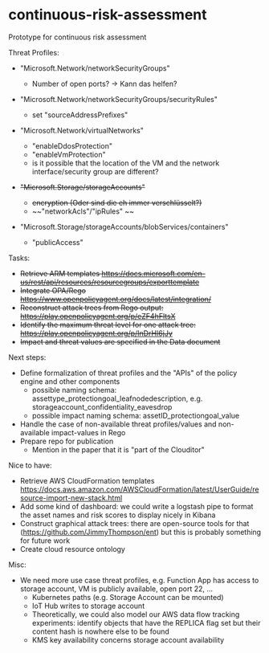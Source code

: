 # continuous-risk-assessment
Prototype for continuous risk assessment

Threat Profiles:
- "Microsoft.Network/networkSecurityGroups"
  - Number of open ports? -> Kann das helfen?

- "Microsoft.Network/networkSecurityGroups/securityRules"
  - set "sourceAddressPrefixes" 

- "Microsoft.Network/virtualNetworks"
  - "enableDdosProtection"
  - "enableVmProtection"
  - is it possible that the location of the VM and the network interface/security group are different?

- ~~"Microsoft.Storage/storageAccounts"~~
  - ~~encryption (Oder sind die eh immer verschlüsselt?)~~
  - ~~"networkAcls"/"ipRules" ~~

- "Microsoft.Storage/storageAccounts/blobServices/containers"
  - "publicAccess"

Tasks:
- ~~Retrieve ARM templates https://docs.microsoft.com/en-us/rest/api/resources/resourcegroups/exporttemplate~~
- ~~Integrate OPA/Rego https://www.openpolicyagent.org/docs/latest/integration/~~
- ~~Reconstruct attack trees from Rego output: https://play.openpolicyagent.org/p/eZF4hFltsX~~
- ~~Identify the maximum threat level for one attack tree: https://play.openpolicyagent.org/p/InDrHI6jJy~~
- ~~Impact and threat values are specified in the Data document~~

Next steps:
- Define formalization of threat profiles and the "APIs" of the policy engine and other components
  - possible naming schema: assettype_protectiongoal_leafnodedescription, e.g. storageaccount_confidentiality_eavesdrop
  - possible impact naming schema: assetID_protectiongoal_value
- Handle the case of non-available threat profiles/values and non-available impact-values in Rego 
- Prepare repo for publication
  - Mention in the paper that it is "part of the Clouditor" 

Nice to have:
- Retrieve AWS CloudFormation templates https://docs.aws.amazon.com/AWSCloudFormation/latest/UserGuide/resource-import-new-stack.html
- Add some kind of dashboard: we could write a logstash pipe to format the asset names and risk scores to display nicely in Kibana
- Construct graphical attack trees: there are open-source tools for that (https://github.com/JimmyThompson/ent) but this is probably something for future work
- Create cloud resource ontology

Misc:
- We need more use case threat profiles, e.g. Function App has access to storage account, VM is publicly available, open port 22, ...
  - Kubernetes paths (e.g. Storage Account can be mounted)
  - IoT Hub writes to storage account
  - Theoretically, we could also model our AWS data flow tracking experiments: identify objects that have the REPLICA flag set but their content hash is nowhere else to be found
  - KMS key availability concerns storage account availability
